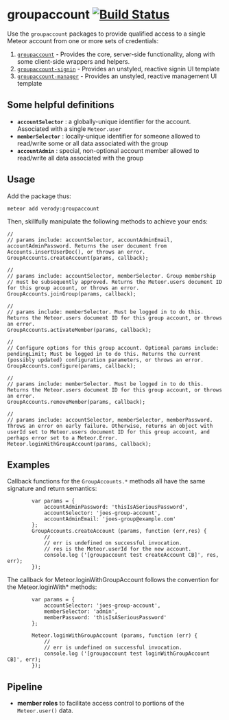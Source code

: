 # groupaccount [![Build Status](https://travis-ci.org/ekobi/meteor-groupaccount.svg?branch=master)](https://travis-ci.org/ekobi/meteor-groupaccount)
Use the `groupaccount` packages to provide qualified access to a single Meteor account from one or more sets of credentials:

1. [`groupaccount`](https://atmospherejs.com/verody/groupaccount) - Provides the core, server-side functionality, along with some client-side wrappers and helpers.
2. [`groupaccount-signin`](https://atmospherejs.com/verody/groupaccount-signin) - Provides an unstyled, reactive signin UI template
3. [`groupaccount-manager`](https://atmospherejs.com/verody/groupaccount-manager) - Provides an unstyled, reactive management UI template

## Some helpful definitions

- **`accountSelector`** : a globally-unique identifier for the account. Associated with a single `Meteor.user`
- **`memberSelector`** : locally-unique identifier for someone allowed to read/write some or all data associated with the group
- **`accountAdmin`** : special, non-optional account member allowed to read/write all data associated with the group

## Usage

Add the package thus:

```
meteor add verody:groupaccount
```

Then, skillfully manipulate the following methods to achieve your ends:

```
//
// params include: accountSelector, accountAdminEmail, accountAdminPassword. Returns the user document from Accounts.insertUserDoc(), or throws an error.
GroupAccounts.createAccount(params, callback);
```

```
//
// params include: accountSelector, memberSelector. Group membership
// must be subsequently approved. Returns the Meteor.users document ID for this group account, or throws an error.
GroupAccounts.joinGroup(params, callback);
```

```
//
// params include: memberSelector. Must be logged in to do this. Returns the Meteor.users document ID for this group account, or throws an error.
GroupAccounts.activateMember(params, callback);
```

```
//
// Configure options for this group account. Optional params include: pendingLimit; Must be logged in to do this. Returns the current (possibly updated) configuration parameters, or throws an error.
GroupAccounts.configure(params, callback);
```

```
//
// params include: memberSelector. Must be logged in to do this. Returns the Meteor.users document ID for this group account, or throws an error.
GroupAccounts.removeMember(params, callback);
```

```
//
// params include: accountSelector, memberSelector, memberPassword. Throws an error on early failure. Otherwise, returns an object with userId set to Meteor.users document ID for this group account, and perhaps error set to a Meteor.Error. 
Meteor.loginWithGroupAccount(params, callback);
```


## Examples

Callback functions for the `GroupAccounts.*` methods all have the same signature and return semantics:

```
        var params = {
            accountAdminPassword: 'thisIsASeriousPassword',
            accountSelector: 'joes-group-account',
            accountAdminEmail: 'joes-group@example.com'
        };
        GroupAccounts.createAccount (params, function (err,res) {
            //
            // err is undefined on successful invocation.
            // res is the Meteor.userId for the new account.
            console.log ('[groupaccount test createAccount CB]', res, err);
        });
```

The callback for Meteor.loginWithGroupAccount follows the convention for the Meteor.loginWith* methods:

```
        var params = {
            accountSelector: 'joes-group-account',
            memberSelector: 'admin',
            memberPassword: 'thisIsASeriousPassword'
        };

        Meteor.loginWithGroupAccount (params, function (err) {
            //
            // err is undefined on successful invocation.
            console.log ('[groupaccount test loginWithGroupAccount CB]', err);
        });

```

## Pipeline
- **member roles** to facilitate access control to portions of the `Meteor.user()` data.
